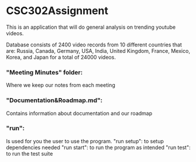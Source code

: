 # CSC302Assignment
This is an application that will do general analysis on trending youtube videos.

Database consists of 2400 video records from 10 different countries that are: Russia, Canada, Germany, USA, India, United Kingdom, France, Mexico, Korea, and Japan for a total of 24000 videos.

### "Meeting Minutes" folder: 
  Where we keep our notes from each meeting

### "Documentation&Roadmap.md": 
  Contains information about documentation and our roadmap

### "run": 
  Is used for you the user to use the program. 
  "run setup": to setup dependencies needed
  "run start": to run the program as intended
  "run test": to run the test suite
  
